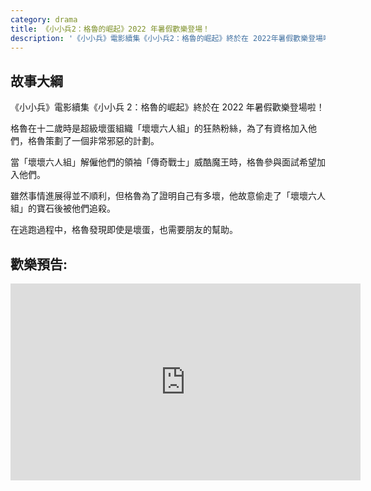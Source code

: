 ```yaml
---
category: drama
title: 《小小兵2：格魯的崛起》2022 年暑假歡樂登場！
description: '《小小兵》電影續集《小小兵2：格魯的崛起》終於在 2022年暑假歡樂登場啦'
---
```


## 故事大綱

《小小兵》電影續集《小小兵 2：格魯的崛起》終於在 2022 年暑假歡樂登場啦！

格魯在十二歲時是超級壞蛋組織「壞壞六人組」的狂熱粉絲，為了有資格加入他們，格魯策劃了一個非常邪惡的計劃。

當「壞壞六人組」解僱他們的領袖「傳奇戰士」威酷魔王時，格魯參與面試希望加入他們。

雖然事情進展得並不順利，但格魯為了證明自己有多壞，他故意偷走了「壞壞六人組」的寶石後被他們追殺。

在逃跑過程中，格魯發現即使是壞蛋，也需要朋友的幫助。

## 歡樂預告:

<iframe width="560" height="315" src="https://www.youtube.com/embed/O8to1Xm1WbA" title="YouTube video player" frameborder="0" allow="accelerometer; autoplay; clipboard-write; encrypted-media; gyroscope; picture-in-picture" allowfullscreen></iframe>
